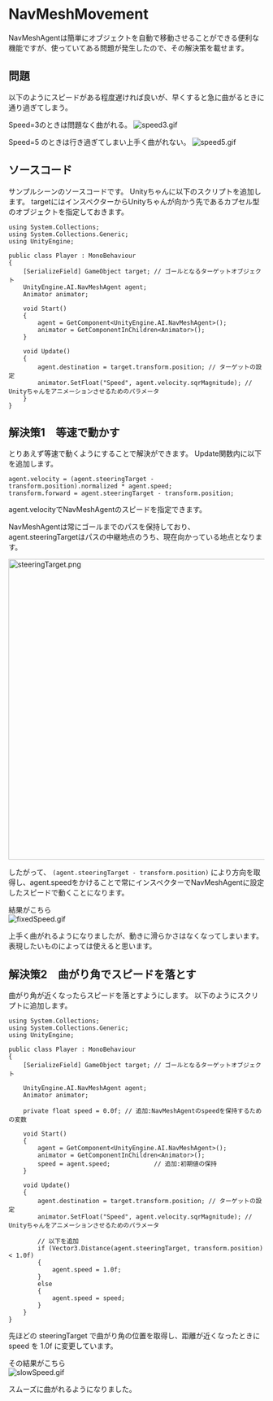 # NavMeshMovement

NavMeshAgentは簡単にオブジェクトを自動で移動させることができる便利な機能ですが、使っていてある問題が発生したので、その解決策を載せます。

## 問題
以下のようにスピードがある程度遅ければ良いが、早くすると急に曲がるときに通り過ぎてしまう。

Speed=3のときは問題なく曲がれる。
![speed3.gif](https://qiita-image-store.s3.ap-northeast-1.amazonaws.com/0/260272/4aa22787-d174-071f-c835-a8bc864be0b8.gif)
  
Speed=5 のときは行き過ぎてしまい上手く曲がれない。
![speed5.gif](https://qiita-image-store.s3.ap-northeast-1.amazonaws.com/0/260272/42448425-616e-bff4-38c3-4540917fdea3.gif)
  
## ソースコード
サンプルシーンのソースコードです。
Unityちゃんに以下のスクリプトを追加します。
targetにはインスペクターからUnityちゃんが向かう先であるカプセル型のオブジェクトを指定しておきます。

```
using System.Collections;
using System.Collections.Generic;
using UnityEngine;

public class Player : MonoBehaviour
{
    [SerializeField] GameObject target; // ゴールとなるターゲットオブジェクト
    UnityEngine.AI.NavMeshAgent agent;
    Animator animator;

    void Start()
    {
        agent = GetComponent<UnityEngine.AI.NavMeshAgent>();
        animator = GetComponentInChildren<Animator>();
    }

    void Update()
    {
        agent.destination = target.transform.position; // ターゲットの設定
        animator.SetFloat("Speed", agent.velocity.sqrMagnitude); // Unityちゃんをアニメーションさせるためのパラメータ
    }
}
```


## 解決策1　等速で動かす
とりあえず等速で動くようにすることで解決ができます。
Update関数内に以下を追加します。

```
agent.velocity = (agent.steeringTarget - transform.position).normalized * agent.speed;
transform.forward = agent.steeringTarget - transform.position;
```
agent.velocityでNavMeshAgentのスピードを指定できます。

NavMeshAgentは常にゴールまでのパスを保持しており、
agent.steeringTargetはパスの中継地点のうち、現在向かっている地点となります。

<img width="591" alt="steeringTarget.png" src="https://qiita-image-store.s3.ap-northeast-1.amazonaws.com/0/260272/f14a8700-5126-9c7f-fbc9-2445a36c9018.png">


したがって、
`(agent.steeringTarget - transform.position)`
により方向を取得し、agent.speedをかけることで常にインスペクターでNavMeshAgentに設定したスピードで動くことになります。

  
  
結果がこちら  
![fixedSpeed.gif](https://qiita-image-store.s3.ap-northeast-1.amazonaws.com/0/260272/475f0f18-013a-0373-208b-f00702b76146.gif)

上手く曲がれるようになりましたが、動きに滑らかさはなくなってしまいます。表現したいものによっては使えると思います。

## 解決策2　曲がり角でスピードを落とす
曲がり角が近くなったらスピードを落とすようにします。
以下のようにスクリプトに追加します。

```
using System.Collections;
using System.Collections.Generic;
using UnityEngine;

public class Player : MonoBehaviour
{
    [SerializeField] GameObject target; // ゴールとなるターゲットオブジェクト
    
    UnityEngine.AI.NavMeshAgent agent;
    Animator animator;
    
    private float speed = 0.0f; // 追加:NavMeshAgentのspeedを保持するための変数
    
    void Start()
    {
        agent = GetComponent<UnityEngine.AI.NavMeshAgent>();
        animator = GetComponentInChildren<Animator>();
        speed = agent.speed;            // 追加:初期値の保持
    }

    void Update()
    {
        agent.destination = target.transform.position; // ターゲットの設定
        animator.SetFloat("Speed", agent.velocity.sqrMagnitude); // Unityちゃんをアニメーションさせるためのパラメータ

        // 以下を追加
        if (Vector3.Distance(agent.steeringTarget, transform.position) < 1.0f)
        {
            agent.speed = 1.0f;
        }
        else
        {
            agent.speed = speed;
        }
    }
}
```

先ほどの steeringTarget で曲がり角の位置を取得し、距離が近くなったときに speed を 1.0f に変更しています。


その結果がこちら  
![slowSpeed.gif](https://qiita-image-store.s3.ap-northeast-1.amazonaws.com/0/260272/0ac1fc8c-8cdb-ca08-1f34-7e6a9dd900fa.gif)
  
スムーズに曲がれるようになりました。


